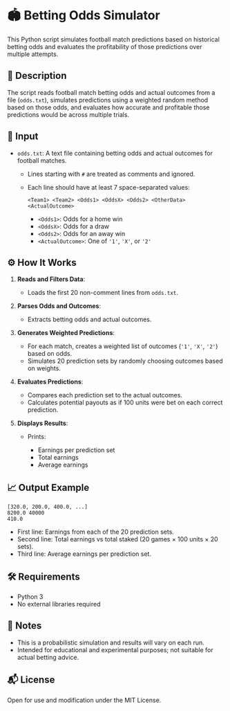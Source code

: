 # 🏟️ Betting Odds Simulator

This Python script simulates football match predictions based on historical betting odds and evaluates the profitability of those predictions over multiple attempts.

## 📄 Description

The script reads football match betting odds and actual outcomes from a file (`odds.txt`), simulates predictions using a weighted random method based on those odds, and evaluates how accurate and profitable those predictions would be across multiple trials.

## 📂 Input

* `odds.txt`: A text file containing betting odds and actual outcomes for football matches.

  * Lines starting with `#` are treated as comments and ignored.
  * Each line should have at least 7 space-separated values:

    ```
    <Team1> <Team2> <Odds1> <OddsX> <Odds2> <OtherData> <ActualOutcome>
    ```

    * `<Odds1>`: Odds for a home win
    * `<OddsX>`: Odds for a draw
    * `<Odds2>`: Odds for an away win
    * `<ActualOutcome>`: One of `'1'`, `'X'`, or `'2'`

## ⚙️ How It Works

1. **Reads and Filters Data**:

   * Loads the first 20 non-comment lines from `odds.txt`.

2. **Parses Odds and Outcomes**:

   * Extracts betting odds and actual outcomes.

3. **Generates Weighted Predictions**:

   * For each match, creates a weighted list of outcomes (`'1'`, `'X'`, `'2'`) based on odds.
   * Simulates 20 prediction sets by randomly choosing outcomes based on weights.

4. **Evaluates Predictions**:

   * Compares each prediction set to the actual outcomes.
   * Calculates potential payouts as if 100 units were bet on each correct prediction.

5. **Displays Results**:

   * Prints:

     * Earnings per prediction set
     * Total earnings
     * Average earnings

## 📈 Output Example

```plaintext
[320.0, 200.0, 400.0, ...]
8200.0 40000
410.0
```

* First line: Earnings from each of the 20 prediction sets.
* Second line: Total earnings vs total staked (20 games × 100 units × 20 sets).
* Third line: Average earnings per prediction set.

## 🛠️ Requirements

* Python 3
* No external libraries required

## 📝 Notes

* This is a probabilistic simulation and results will vary on each run.
* Intended for educational and experimental purposes; not suitable for actual betting advice.

## 📬 License

Open for use and modification under the MIT License.
